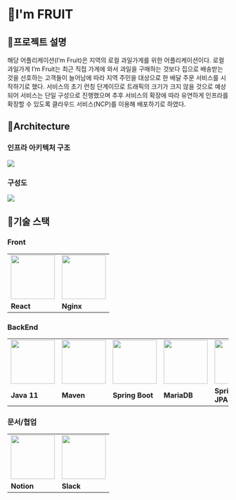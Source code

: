 # 🍒I'm FRUIT

## 🍋프로젝트 설명

해당 어플리케이션(I’m Fruit)은 지역의 로컬 과일가게를 위한 어플리케이션이다. 로컬 과일가게 I’m Fruit는 최근 직접 가게에 와서 과일을 구매하는 것보다 집으로 배송받는 것을 선호하는 고객들이 늘어남에 따라 지역 주민을 대상으로 한 배달 주문 서비스를 시작하기로 했다. 서비스의 초기 런칭 단계이므로 트래픽의 크기가 크지 않을 것으로 예상되어 서비스는 단일 구성으로 진행했으며 추후 서비스의 확장에 따라 유연하게 인프라를 확장할 수 있도록 클라우드 서비스(NCP)를 이용해 배포하기로 하였다.

## 🍓Architecture

### 인프라 아키텍처 구조

<img src="https://user-images.githubusercontent.com/96678352/198882772-c0161134-237a-41ec-bf35-3645a06f2113.png" />

### 구성도

<img src="https://user-images.githubusercontent.com/96678352/198882840-fc380513-9f1a-45a4-82c0-ab507492fa8e.png" />

## 🍇기술 스택

### **Front**

<table>
  <tr>
    <td>
        <img src="https://user-images.githubusercontent.com/96678352/198880830-b44da877-a7b1-40b4-b981-4eff56d57762.png" width="100px" />
    </td>
    <td>
        <img src="https://user-images.githubusercontent.com/96678352/198880776-e9987252-4cb7-4aa1-a176-df907b59152a.png" width="100px" />
    </td>
  </tr>
  <tr>
    <td><b>React</b></td>
    <td><b>Nginx</b></td>
  </tr>
</table>

### **BackEnd**

<table>
  <tr>
    <td>
        <img src="https://user-images.githubusercontent.com/108648040/198289692-1215fc13-1ecb-41fc-97ed-db706d41d64c.png" width="100px" />
    </td>
    <td>
        <img src="https://user-images.githubusercontent.com/96678352/198880611-a5fe2a82-6714-4378-bd73-ca82326babdb.png" width="100px" />
    </td>
    <td>
        <img src="https://user-images.githubusercontent.com/108648040/198289995-10854d00-b3db-41ce-8605-51dfd71bb973.png" width="100px" />
    </td>
    <td>
        <img src="https://user-images.githubusercontent.com/96678352/198880586-fb018af8-cbef-4392-b7c0-21f864e27550.png" width="100px" />
    </td>
    <td>
        <img src="https://user-images.githubusercontent.com/108648040/198289350-ebbf7081-24b6-4032-a934-4e5fb4509fd3.png" width="100px" />
    </td>

  </tr>
  <tr>
    <td><b>Java 11</b></td>
    <td><b>Maven</b></td>
    <td><b>Spring Boot</b></td>
    <td><b>MariaDB</b></td>
    <td><b>Spring Data JPA</b></td>
  </tr>
</table>

### **문서/협업**

<table>
  <tr>
    <td>
        <img src="https://user-images.githubusercontent.com/96678352/198083460-d4bc36ad-5fdd-4f3d-836c-4f65d9107c91.png" width="100px" />
    </td>
    <td>
        <img src="https://user-images.githubusercontent.com/96678352/198083528-1c2c8721-dbfe-41af-ba77-90e31379d715.png" width="100px" />
    </td>
  </tr>
  <tr>
    <td><b>Notion</b></td>
    <td><b>Slack</b></td>
  </tr>
</table>
